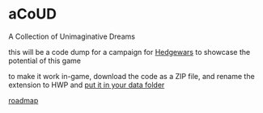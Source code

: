 # aCoUD
A Collection of Unimaginative Dreams

this will be a code dump for a campaign for [Hedgewars](https://www.hedgewars.org/) to showcase the potential of this game

to make it work in-game, download the code as a ZIP file, and rename the extension to HWP and [put it in your data folder](https://www.hedgewars.org/node/6761)

[roadmap](https://docs.google.com/spreadsheets/d/15tYcsRryqzY5E5rcbczyLtZuXW3SZyQzfwme-BqET2M/edit?usp=sharing)
